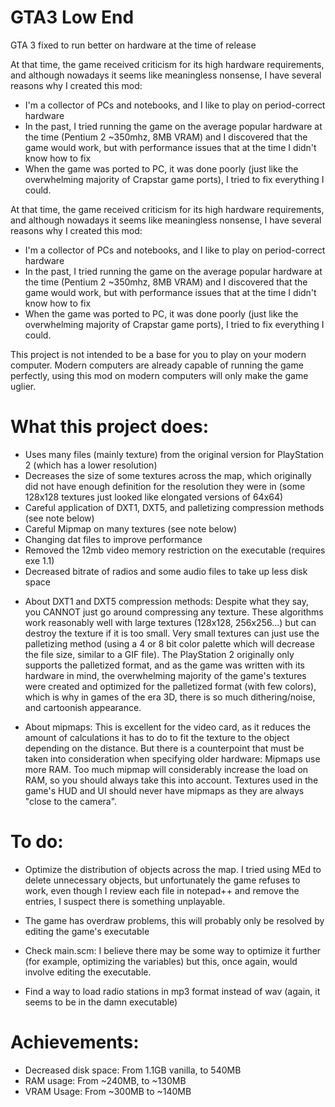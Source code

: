 # GTA3 Low End
GTA 3 fixed to run better on hardware at the time of release

At that time, the game received criticism for its high hardware requirements, and although nowadays it seems like meaningless nonsense, I have several reasons why I created this mod:

- I'm a collector of PCs and notebooks, and I like to play on period-correct hardware
- In the past, I tried running the game on the average popular hardware at the time (Pentium 2 ~350mhz, 8MB VRAM) and I discovered that the game would work, but with performance issues that at the time I didn't know how to fix
- When the game was ported to PC, it was done poorly (just like the overwhelming majority of Crapstar game ports), I tried to fix everything I could.

At that time, the game received criticism for its high hardware requirements, and although nowadays it seems like meaningless nonsense, I have several reasons why I created this mod:

- I'm a collector of PCs and notebooks, and I like to play on period-correct hardware
- In the past, I tried running the game on the average popular hardware at the time (Pentium 2 ~350mhz, 8MB VRAM) and I discovered that the game would work, but with performance issues that at the time I didn't know how to fix
- When the game was ported to PC, it was done poorly (just like the overwhelming majority of Crapstar game ports), I tried to fix everything I could.

This project is not intended to be a base for you to play on your modern computer. Modern computers are already capable of running the game perfectly, using this mod on modern computers will only make the game uglier.

# What this project does:

- Uses many files (mainly texture) from the original version for PlayStation 2 (which has a lower resolution)
- Decreases the size of some textures across the map, which originally did not have enough definition for the resolution they were in (some 128x128 textures just looked like elongated versions of 64x64)
- Careful application of DXT1, DXT5, and palletizing compression methods (see note below)
- Careful Mipmap on many textures (see note below)
- Changing dat files to improve performance
- Removed the 12mb video memory restriction on the executable (requires exe 1.1)
- Decreased bitrate of radios and some audio files to take up less disk space 

* About DXT1 and DXT5 compression methods: Despite what they say, you CANNOT just go around compressing any texture. These algorithms work reasonably well with large textures (128x128, 256x256...) but can destroy the texture if it is too small. Very small textures can just use the palletizing method (using a 4 or 8 bit color palette which will decrease the file size, similar to a GIF file). The PlayStation 2 originally only supports the palletized format, and as the game was written with its hardware in mind, the overwhelming majority of the game's textures were created and optimized for the palletized format (with few colors), which is why in games of the era 3D, there is so much dithering/noise, and cartoonish appearance.

* About mipmaps: This is excellent for the video card, as it reduces the amount of calculations it has to do to fit the texture to the object depending on the distance. But there is a counterpoint that must be taken into consideration when specifying older hardware: Mipmaps use more RAM. Too much mipmap will considerably increase the load on RAM, so you should always take this into account. Textures used in the game's HUD and UI should never have mipmaps as they are always "close to the camera".


# To do:

- Optimize the distribution of objects across the map. I tried using MEd to delete unnecessary objects, but unfortunately the game refuses to work, even though I review each file in notepad++ and remove the entries, I suspect there is something unplayable.

- The game has overdraw problems, this will probably only be resolved by editing the game's executable

- Check main.scm: I believe there may be some way to optimize it further (for example, optimizing the variables) but this, once again, would involve editing the executable.

- Find a way to load radio stations in mp3 format instead of wav (again, it seems to be in the damn executable)

# Achievements:

- Decreased disk space: From 1.1GB vanilla, to 540MB
- RAM usage: From ~240MB, to ~130MB
- VRAM Usage: From ~300MB to ~140MB
